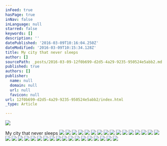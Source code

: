```yaml
---
inFeed: true
hasPage: true
inNav: false
inLanguage: null
starred: false
keywords: []
description: ''
datePublished: '2016-03-09T10:16:04.250Z'
dateModified: '2016-03-09T10:15:34.128Z'
title: My city that never sleeps
author: []
sourcePath: _posts/2016-03-09-12f0b699-d2d5-4a29-9235-950524e5abb2.md
published: true
authors: []
publisher:
  name: null
  domain: null
  url: null
  favicon: null
url: 12f0b699-d2d5-4a29-9235-950524e5abb2/index.html
_type: Article

---
```

![](https://the-grid-user-content.s3-us-west-2.amazonaws.com/7f744efb-d5ac-4bff-aede-8e32346d8c28.jpg)

My city that never sleeps
![](https://the-grid-user-content.s3-us-west-2.amazonaws.com/4457837d-8f33-4202-8f07-91662b35f83b.jpg)
![](https://the-grid-user-content.s3-us-west-2.amazonaws.com/a101d898-21a4-475c-bd44-062d0108776b.jpg)
![](https://the-grid-user-content.s3-us-west-2.amazonaws.com/295424fb-4430-48d6-a50e-cbbef911b3e5.jpg)
![](https://the-grid-user-content.s3-us-west-2.amazonaws.com/826e720c-2e3e-455a-95f9-74871fed1310.jpg)
![](https://the-grid-user-content.s3-us-west-2.amazonaws.com/07bbc1ae-9982-4441-a3fe-f0eea06d2f07.jpg)
![](https://the-grid-user-content.s3-us-west-2.amazonaws.com/f4953352-b10e-4c94-a7d9-08d1d4bf6772.jpg)
![](https://the-grid-user-content.s3-us-west-2.amazonaws.com/053b79b1-d4bc-49f2-a7a8-e69db0a60952.jpg)
![](https://the-grid-user-content.s3-us-west-2.amazonaws.com/e3a60f20-d6ae-4bff-8012-0fe6dcd854d7.jpg)
![](https://the-grid-user-content.s3-us-west-2.amazonaws.com/78ce04fc-4a02-4208-ac60-3eb02c9557af.jpg)
![](https://the-grid-user-content.s3-us-west-2.amazonaws.com/0e205aee-3a8f-424f-99d1-064f1c240393.jpg)
![](https://the-grid-user-content.s3-us-west-2.amazonaws.com/6e3ad071-a349-4a70-8c74-12a7e735c865.jpg)
![](https://the-grid-user-content.s3-us-west-2.amazonaws.com/4fee7d6c-2408-433b-8877-72ae5b4a247a.jpg)
![](https://the-grid-user-content.s3-us-west-2.amazonaws.com/221f0363-0aea-430a-9ddd-71baee95a097.jpg)
![](https://the-grid-user-content.s3-us-west-2.amazonaws.com/3944a099-5993-44d3-a004-27076b34d326.jpg)
![](https://the-grid-user-content.s3-us-west-2.amazonaws.com/dabab0ef-4e52-4ff6-b00f-af7ccceccc7c.jpg)
![](https://the-grid-user-content.s3-us-west-2.amazonaws.com/88f6ab60-0f48-4256-a98b-8e008ce3f942.jpg)
![](https://the-grid-user-content.s3-us-west-2.amazonaws.com/34bd76c5-e488-46c0-bb23-4d6611d711a2.jpg)
![](https://the-grid-user-content.s3-us-west-2.amazonaws.com/67cec866-9c64-4351-9834-19de1c52a568.jpg)
![](https://the-grid-user-content.s3-us-west-2.amazonaws.com/f9bcfc07-8fed-4291-a814-4ea4569aa6bd.jpg)
![](https://the-grid-user-content.s3-us-west-2.amazonaws.com/66036880-6aa0-4c33-9900-6c06e5258a90.jpg)
![](https://the-grid-user-content.s3-us-west-2.amazonaws.com/6733d93f-7b14-4e43-9334-bb9dcb486eb5.jpg)
![](https://the-grid-user-content.s3-us-west-2.amazonaws.com/ad3101f2-6cb9-4ce2-add2-c7c4c2ec4bef.jpg)
![](https://the-grid-user-content.s3-us-west-2.amazonaws.com/4d2bf10b-c27d-41be-88a3-66486b36ae6a.jpg)
![](https://the-grid-user-content.s3-us-west-2.amazonaws.com/002bf08f-2a6d-40f3-bd12-70211c40d638.jpg)
![](https://the-grid-user-content.s3-us-west-2.amazonaws.com/4dd9dcb0-7a75-4522-9bd1-52c5e601cbfe.jpg)
![](https://the-grid-user-content.s3-us-west-2.amazonaws.com/356f9aeb-6e5d-4d92-a792-dbf4bed3da12.jpg)
![](https://the-grid-user-content.s3-us-west-2.amazonaws.com/fc380319-d81a-4840-9475-95bdfd4b769f.jpg)
![](https://the-grid-user-content.s3-us-west-2.amazonaws.com/0564d7d5-ad31-4f73-bb52-05cab996127f.jpg)
![](https://the-grid-user-content.s3-us-west-2.amazonaws.com/4987d715-60a6-40f7-943c-4b6246a070a6.jpg)
![](https://the-grid-user-content.s3-us-west-2.amazonaws.com/2d6db993-4cd8-45e3-a076-0907e1c5ac0e.jpg)
![](https://the-grid-user-content.s3-us-west-2.amazonaws.com/34f80185-cd59-45f1-86cb-9ea1dfd40701.jpg)
![](https://the-grid-user-content.s3-us-west-2.amazonaws.com/816f42b9-fdc8-47f9-b358-ea15ef963daa.jpg)
![](https://the-grid-user-content.s3-us-west-2.amazonaws.com/68bfcd9b-7cfd-411b-9f54-c6f3b70ce5c3.jpg)
![](https://the-grid-user-content.s3-us-west-2.amazonaws.com/c8446556-1eb3-401b-ab15-a7551fe2d214.jpg)